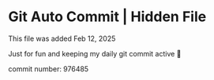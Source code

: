 # Git Auto Commit | Hidden File

This file was added Feb 12, 2025

Just for fun and keeping my daily git commit active 🤪

commit number: 976485
